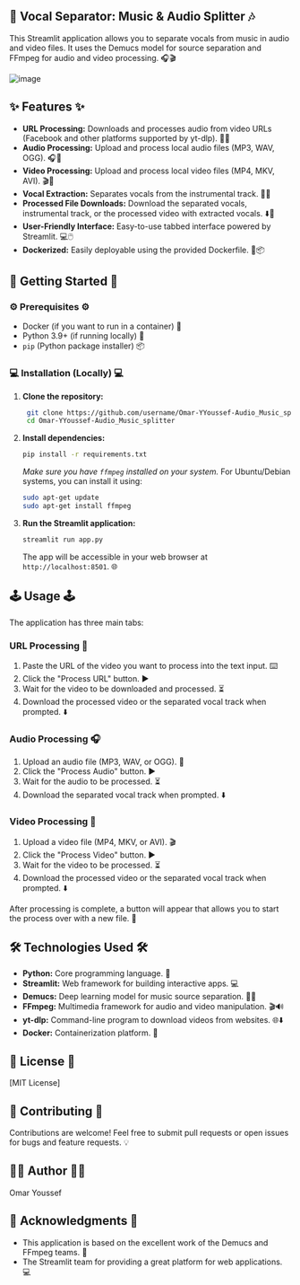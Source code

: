 ## 🎵 Vocal Separator: Music & Audio Splitter 🎶

This Streamlit application allows you to separate vocals from music in audio and video files. It uses the Demucs model for source separation and FFmpeg for audio and video processing. 🎧🎬

![image](https://github.com/user-attachments/assets/d2095eb1-472f-4aa9-9d8b-466eb59deaeb)


## ✨ Features ✨

*   **URL Processing:** Downloads and processes audio from video URLs (Facebook and other platforms supported by yt-dlp). 🔗🌐
*   **Audio Processing:** Upload and process local audio files (MP3, WAV, OGG). 🎧📂
*   **Video Processing:** Upload and process local video files (MP4, MKV, AVI). 🎬🎥
*   **Vocal Extraction:** Separates vocals from the instrumental track. 🎤🎼
*   **Processed File Downloads:** Download the separated vocals, instrumental track, or the processed video with extracted vocals. ⬇️💾
*   **User-Friendly Interface:** Easy-to-use tabbed interface powered by Streamlit. 💻🖱️
*   **Dockerized:** Easily deployable using the provided Dockerfile. 🐳📦

## 🚀 Getting Started 🚀

### ⚙️ Prerequisites ⚙️

*   Docker (if you want to run in a container) 🐳
*   Python 3.9+ (if running locally) 🐍
*   `pip` (Python package installer) 📦

### 💻 Installation (Locally) 💻

1.  **Clone the repository:**
    ```bash
     git clone https://github.com/username/Omar-YYoussef-Audio_Music_splitter.git
     cd Omar-YYoussef-Audio_Music_splitter
    ```

2.  **Install dependencies:**
    ```bash
    pip install -r requirements.txt
    ```
    *Make sure you have `ffmpeg` installed on your system.* For Ubuntu/Debian systems, you can install it using:
      ```bash
      sudo apt-get update
      sudo apt-get install ffmpeg
      ```
3.  **Run the Streamlit application:**
    ```bash
    streamlit run app.py
    ```
    The app will be accessible in your web browser at `http://localhost:8501`. 🌐

## 🕹️ Usage 🕹️

The application has three main tabs:

### URL Processing 🔗

1.  Paste the URL of the video you want to process into the text input. ⌨️
2.  Click the "Process URL" button. ▶️
3.  Wait for the video to be downloaded and processed. ⏳
4.  Download the processed video or the separated vocal track when prompted. ⬇️

### Audio Processing 🎧

1.  Upload an audio file (MP3, WAV, or OGG). 📂
2.  Click the "Process Audio" button. ▶️
3.  Wait for the audio to be processed. ⏳
4.  Download the separated vocal track when prompted. ⬇️

### Video Processing 🎥

1.  Upload a video file (MP4, MKV, or AVI). 🎬
2.  Click the "Process Video" button. ▶️
3.  Wait for the video to be processed. ⏳
4.  Download the processed video or the separated vocal track when prompted. ⬇️

After processing is complete, a button will appear that allows you to start the process over with a new file. 🔄


## 🛠️ Technologies Used 🛠️

*   **Python:** Core programming language. 🐍
*   **Streamlit:** Web framework for building interactive apps. 💻
*   **Demucs:** Deep learning model for music source separation. 🧠🎶
*   **FFmpeg:** Multimedia framework for audio and video manipulation. 🎬🔊
*   **yt-dlp:** Command-line program to download videos from websites. 🌐⬇️
*   **Docker:** Containerization platform. 🐳

## 📝 License 📝

[MIT License]

## 🤝 Contributing 🤝

Contributions are welcome! Feel free to submit pull requests or open issues for bugs and feature requests. 💡

## 👨‍💻 Author 👨‍💻

Omar Youssef

## 🙏 Acknowledgments 🙏

*   This application is based on the excellent work of the Demucs and FFmpeg teams. 👏
*   The Streamlit team for providing a great platform for web applications. 💻
